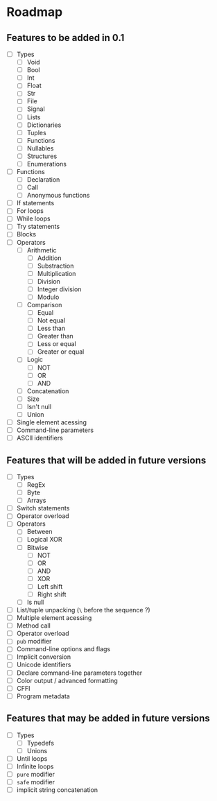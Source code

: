 # Roadmap

## Features to be added in 0.1

- [ ] Types
  - [ ] Void
  - [ ] Bool
  - [ ] Int
  - [ ] Float
  - [ ] Str
  - [ ] File
  - [ ] Signal
  - [ ] Lists
  - [ ] Dictionaries
  - [ ] Tuples
  - [ ] Functions
  - [ ] Nullables
  - [ ] Structures
  - [ ] Enumerations
- [ ] Functions
  - [ ] Declaration
  - [ ] Call
  - [ ] Anonymous functions
- [ ] If statements
- [ ] For loops
- [ ] While loops
- [ ] Try statements
- [ ] Blocks
- [ ] Operators
  - [ ] Arithmetic
    - [ ] Addition
    - [ ] Substraction
    - [ ] Multiplication
    - [ ] Division
    - [ ] Integer division
    - [ ] Modulo
  - [ ] Comparison
    - [ ] Equal
    - [ ] Not equal
    - [ ] Less than
    - [ ] Greater than
    - [ ] Less or equal
    - [ ] Greater or equal
  - [ ] Logic
    - [ ] NOT
    - [ ] OR
    - [ ] AND
  - [ ] Concatenation
  - [ ] Size
  - [ ] Isn't null
  - [ ] Union
- [ ] Single element acessing
- [ ] Command-line parameters
- [ ] ASCII identifiers

## Features that will be added in future versions

- [ ] Types
  - [ ] RegEx
  - [ ] Byte
  - [ ] Arrays
- [ ] Switch statements
- [ ] Operator overload 
- [ ] Operators
  - [ ] Between
  - [ ] Logical XOR
  - [ ] Bitwise
    - [ ] NOT
    - [ ] OR
    - [ ] AND
    - [ ] XOR
    - [ ] Left shift
    - [ ] Right shift
  - [ ] Is null
- [ ] List/tuple unpacking (`\` before the sequence ?)
- [ ] Multiple element acessing
- [ ] Method call
- [ ] Operator overload
- [ ] `pub` modifier
- [ ] Command-line options and flags
- [ ] Implicit conversion
- [ ] Unicode identifiers
- [ ] Declare command-line parameters together
- [ ] Color output / advanced formatting
- [ ] CFFI
- [ ] Program metadata

## Features that may be added in future versions

- [ ] Types
  - [ ] Typedefs
  - [ ] Unions
- [ ] Until loops
- [ ] Infinite loops
- [ ] `pure` modifier
- [ ] `safe` modifier
- [ ] implicit string concatenation